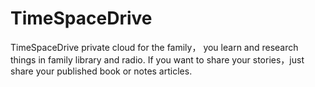 # TimeSpaceDrive
TimeSpaceDrive private cloud for the family， you learn and research things in family library and radio. If you want to share your stories，just share your published book or notes articles.
